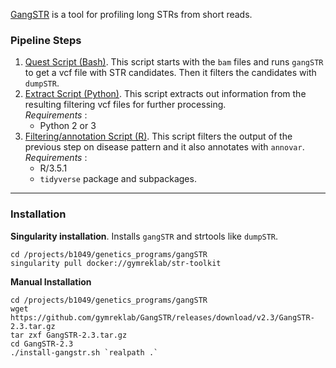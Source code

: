 [GangSTR](https://github.com/gymreklab/GangSTR) is a tool for profiling long
STRs from short reads. 


### Pipeline Steps
1. [Quest Script (Bash)](../../projects/family/data/input/gangstr/submit_jobs.bash). This script starts with the `bam` files and runs `gangSTR` to get a vcf file with STR candidates. Then it filters the candidates with `dumpSTR`. 
2. [Extract Script (Python)](../../projects/family/scripts/gangstr_extract.py). This script extracts out information from the resulting filtering vcf files for further processing. \
*Requirements* :
    * Python 2 or 3 
3. [Filtering/annotation Script (R)](../../projects/family/scripts/gangstr_filter_family3.R). This script filters the output of the previous step on disease pattern and it also annotates with `annovar`. \
*Requirements* : 
    * R/3.5.1 
    * `tidyverse` package and subpackages.

---

### Installation

**Singularity installation**. Installs `gangSTR` and strtools like `dumpSTR`.

```shell
cd /projects/b1049/genetics_programs/gangSTR
singularity pull docker://gymreklab/str-toolkit
```

**Manual Installation**

```shell
cd /projects/b1049/genetics_programs/gangSTR
wget https://github.com/gymreklab/GangSTR/releases/download/v2.3/GangSTR-2.3.tar.gz
tar zxf GangSTR-2.3.tar.gz
cd GangSTR-2.3
./install-gangstr.sh `realpath .`
```


